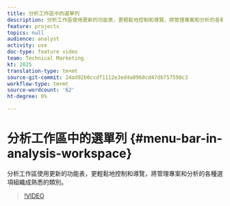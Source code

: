 ```yaml
---
title: 分析工作區中的選單列
description: 分析工作區使用更新的功能表，更輕鬆地控制和導覽，將管理專案和分析的各種選項組織成熟悉的類別。
feature: projects
topics: null
audience: analyst
activity: use
doc-type: feature video
team: Technical Marketing
kt: 2025
translation-type: tm+mt
source-git-commit: 24ad92b0ccdf1112e3ed4a0968cd47db757598c3
workflow-type: tm+mt
source-wordcount: '62'
ht-degree: 0%

---
```



# 分析工作區中的選單列 {#menu-bar-in-analysis-workspace}

分析工作區使用更新的功能表，更輕鬆地控制和導覽，將管理專案和分析的各種選項組織成熟悉的類別。

>[!VIDEO](https://video.tv.adobe.com/v/23965/?quality=12)
